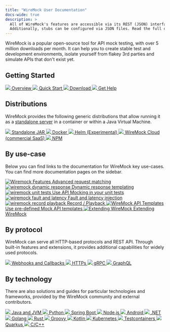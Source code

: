 ```yaml
---
title: "WireMock User Documentation"
docs-wide: true
description: >
  All of WireMock's features are accessible via its REST (JSON) interface and its Java API.
  Additionally, stubs can be configured via JSON files. Read the full doc here.
---
```


WireMock is a popular open-source tool for API mock testing,
with over 5 million downloads per month.
It can help you to create stable test and
development environments, isolate yourself from flakey 3rd parties and
simulate APIs that don't exist yet.

<style>
  /* Hide Navigation sidebar but keep TOC */
  .md-sidebar--primary {
    width: 0
  }
</style>

## Getting Started

<div class="grid-container">
  <a class="card" href="./overview">
    <img src="../images/logos/doc-sections/summary.svg" />
    Overview
  </a>
  <a class="card" href="./getting-started">
    <img
      src="../images/logos/doc-sections/quickstart.svg"
    />
    Quick Start
  </a>
  <a class="card" href="./download-and-installation">
    <img src="../images/logos/doc-sections/download.svg" />
    Download
  </a>
  <a class="card" href="../support">
    <img src="../images/logos/doc-sections/help.svg" />
    Get Help
  </a>
</div>

## Distributions

WireMock provides the following generic distributions that allow running it as a
[standalone server](./standalone.md)
in a container or within a Java Virtual Machine.

<div class="grid-container">
  <a class="card" href="./running-standalone">
    <img src="../images/logos/technology/jar.svg" />
    Standalone JAR
  </a>
  <a class="card" href="./docker">
    <img src="../images/logos/technology/docker.svg" />
    Docker
  </a>
  <a class="card" href="./solutions/kubernetes">
    <img src="../images/logos/technology/helm.svg" />
    Helm (Experimental)
  </a>
  <a
    class="card"
    href="https://www.wiremock.io/product?utm_medium=referral&utm_sourcewiremock.org&utm_content=docs_nav"
    target="_blank"
  >
    <img
      src="../images/wiremock-cloud/wiremock_cloud_favicon.svg"
    />
    WireMock Cloud (commercial SaaS)
  </a>
  <a class="card" href="https://www.npmjs.com/package/wiremock" target="_blank">
    <img src="../images/logos/technology/npm.svg" />
    NPM
  </a>
</div>

## By use-case

Below you can find links to the documentation for WireMock key use-cases.
You can find more documentation pages on the sidebar.

<div class="grid-container">
  <a class="card card-use-case" href="./request-matching">
    <img
      src="../images/requestIcon.svg"
      alt="Wiremock Features"
    />
    Advanced request matching
  </a>
  <a class="card card-use-case" href="./response-templating">
    <img
      src="../images/responseIcon.svg"
      alt="wiremock dynamic response"
    />
    Dynamic response templating
  </a>
  <!-- TODO: replace by a generic test framework listing -->
  <a class="card card-use-case" href="./junit-jupiter">
    <img
      src="../images/logos/doc-sections/checklist.svg"
      alt="wiremock unit tests"
    />
    Use API Mocking in your unit tests
  </a>
  <a class="card card-use-case" href="./simulating-faults">
    <img
      src="../images/faultIcon.svg"
      alt="wiremock fault and latency"
    />
    Fault and latency injection
  </a>
  <a class="card card-use-case" href="./record-playback">
    <img
      src="../images/recordIcon.svg"
      alt="wiremock record playback"
    />
    Record / Playback
  </a>
  <!-- On the landing but no Root page
    <a class="card card-use-case" href="./">
        <img src="/images/httpIcon.svg" alt="WireMock java, python, htt APIs" />
        Java, Python, HTTP and JSON file APIs
    </a>
    -->
  <a class="card card-use-case" href="./mock-api-templates">
    <img
      src="../images/logos/doc-sections/template.svg"
      alt="WireMock API Templates"
    />
    Use pre-defined Mock API templates
  </a>
  <a class="card card-use-case" href="./extending-wiremock">
    <img
      src="../images/logos/doc-sections/extensibility.svg"
      alt="Extending WireMock"
    />
    Extending WireMock
  </a>
</div>

## By protocol

WireMock can serve all HTTP-based protocols and REST API. 
Through built-in features and extensions,
it provides additional capabilities for widely used protocols.

<div class="grid-container">
  <a class="card" href="./webhooks-and-callbacks">
    <img src="../images/logos/technology/webhooks.svg" />
    Webhooks and Callbacks
  </a>
  <a class="card" href="./https">
    <img src="../images/logos/technology/https.svg" />
    HTTPs
  </a>
  <a class="card" href="./grpc">
    <img src="../images/logos/technology/grpc.png" />
    gRPC
  </a>
  <a class="card" href="./solutions/graphql">
    <img src="../images/logos/technology/graphql.svg" />
    GraphQL
  </a>
</div>

## By technology

There are also solutions and guides for particular technologies and frameworks,
provided by the WireMock community and external contributors.

<div class="grid-container">
  <a class="card" href="./solutions/jvm">
    <img src="../images/logos/technology/java.svg" />
    Java and JVM
  </a>
  <a class="card" href="./solutions/python">
    <img src="../images/logos/technology/python.svg" />
    Python
  </a>
  <a class="card" href="./spring-boot">
    <img src="../images/logos/technology/spring.svg" />
    Spring Boot
  </a>
  <a class="card" href="./solutions/nodejs">
    <img
      class="card-image"
      src="../images/logos/technology/nodejs.svg"
    />
    Node.js
  </a>
  <a class="card" href="./solutions/android">
    <img
      class="card-image"
      src="../images/logos/technology/android.svg"
    />
    Android
  </a>
  <a class="card" href="./solutions/dotnet">
    <img
      class="card-image"
      src="../images/logos/technology/dotnet.svg"
    />
    .NET
  </a>
  <a class="card" href="./solutions/golang">
    <img
      class="card-image"
      src="../images/logos/technology/golang.svg"
    />
    Golang
  </a>
  <a class="card" href="./solutions/rust">
    <img
      class="card-image"
      src="../images/logos/technology/rust.svg"
    />
    Rust
  </a>
  <a class="card" href="./solutions/groovy">
    <img
      class="card-image"
      src="../images/logos/technology/groovy.svg"
    />
    Groovy
  </a>
  <a class="card" href="./solutions/kotlin">
    <img
      class="card-image"
      src="../images/logos/technology/kotlin.svg"
    />
    Kotlin
  </a>
  <a class="card" href="./solutions/kubernetes">
    <img
      class="card-image"
      src="../images/logos/technology/kubernetes.svg"
    />
    Kubernetes
  </a>
  <a class="card" href="./solutions/testcontainers">
    <img
      class="card-image"
      src="../images/logos/technology/testcontainers.svg"
    />
    Testcontainers
  </a>
  <a class="card" href="./solutions/quarkus">
    <img
      class="card-image"
      src="../images/logos/technology/quarkus.svg"
    />
    Quarkus
  </a>
  <a class="card" href="./solutions/c_cpp">
    <img
      class="card-image"
      src="../images/logos/technology/c.png"
    />
    C/C++
  </a>
</div>
